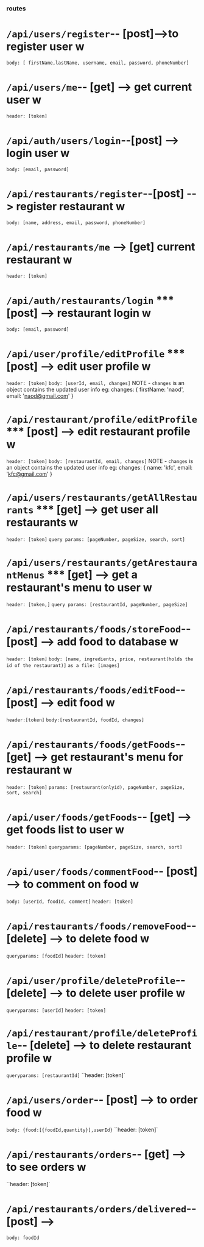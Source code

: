 ### routes

# `/api/users/register`-- [post]-->to register user w

`body: [ firstName,lastName, username, email, password, phoneNumber]`

# `/api/users/me`-- [get] --> get current user w

`header: [token] `

# `/api/auth/users/login`--[post] --> login user w

`body: [email, password]`

# `/api/restaurants/register`--[post] --> register restaurant w

`body: [name, address, email, password, phoneNumber]`

# `/api/restaurants/me` --> [get] current restaurant w

`header: [token]`

# `/api/auth/restaurants/login` \*\*\* [post] --> restaurant login w

`body: [email, password]`

# `/api/user/profile/editProfile` \*\*\* [post] --> edit user profile w

`header: [token]`
`body: [userId, email, changes]`
NOTE - `changes` is an object contains the updated user info
eg: changes: {
firstName: 'naod',
email: 'naod@gmail.com'
}

# `/api/restaurant/profile/editProfile` \*\*\* [post] --> edit restaurant profile w

`header: [token]`
`body: [restaurantId, email, changes]`
NOTE - `changes` is an object contains the updated user info
eg: changes: {
name: 'kfc',
email: 'kfc@gmail.com'
}

# `/api/users/restaurants/getAllRestaurants` \*\*\* [get] --> get user all restaurants w

`header: [token]`
`query params: [pageNumber, pageSize, search, sort]`

# `/api/users/restaurants/getArestaurantMenus` \*\*\* [get] --> get a restaurant's menu to user w

`header: [token,]`
`query params: [restaurantId, pageNumber, pageSize]`

# `/api/restaurants/foods/storeFood`--[post] --> add food to database w

`header: [token]`
`body: [name, ingredients, price, restaurant(holds the id of the restaurant)]`
`as a file: [images]`

# `/api/restaurants/foods/editFood`--[post] --> edit food w

`header:[token]`
`body:[restaurantId, foodId, changes]`

# `/api/restaurants/foods/getFoods`--[get] --> get restaurant's menu for restaurant w

`header: [token]`
`params: [restaurant(onlyid), pageNumber, pageSize, sort, search]`

# `/api/user/foods/getFoods`-- [get] --> get foods list to user w

`header: [token]`
`queryparams: [pageNumber, pageSize, search, sort]`

# `/api/user/foods/commentFood`-- [post] --> to comment on food w

`body: [userId, foodId, comment]`
`header: [token]`

# `/api/restaurants/foods/removeFood`-- [delete] --> to delete food w

`queryparams: [foodId]`
`header: [token]`

# `/api/user/profile/deleteProfile`-- [delete] --> to delete user profile w

`queryparams: [userId]`
`header: [token]`

# `/api/restaurant/profile/deleteProfile`-- [delete] --> to delete restaurant profile w

`queryparams: [restaurantId]`
``header: [token]`

# `/api/users/order`-- [post] --> to order food w

`body: {food:[{foodId,quantity}],userId}`
``header: [token]`

# `/api/restaurants/orders`-- [get] --> to see orders w

``header: [token]`

# `/api/restaurants/orders/delivered`-- [post] -->
```body: foodId```